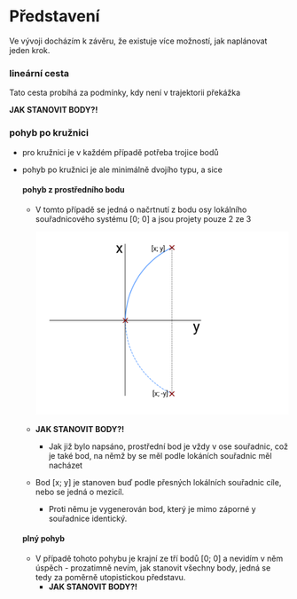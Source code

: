 # Představení

Ve vývoji docházím k závěru, že existuje více možností, jak naplánovat jeden krok.

### lineární cesta

Tato cesta probíhá za podmínky, kdy není v trajektorii překážka

**JAK STANOVIT BODY?!**

### pohyb po kružnici

- pro kružnici je v každém případě potřeba trojice bodů

- pohyb po kružnici je ale minimálně dvojího typu, a sice

  #### pohyb z prostředního bodu

   - V tomto případě se jedná o načrtnutí z bodu osy lokálního souřadnicového systému [0; 0]
      a jsou projety pouze 2 ze 3
      
      <img src="./kruznice_1.png" alt="image-20201124205758210" style="zoom:60%;" />
      
  - **JAK STANOVIT BODY?!**

    - Jak již bylo napsáno, prostřední bod je vždy v ose souřadnic, což je také bod, na němž by se měl podle lokáních souřadnic měl nacházet
  - Bod [x; y] je stanoven buď podle přesných lokálních souřadnic cíle, nebo se jedná o mezicíl.
      - Proti němu je vygenerován bod, který je mimo záporné y souřadnice identický.
  
  #### plný pohyb
  
  - V případě tohoto pohybu je krajní ze tří bodů [0; 0] a nevidím v něm úspěch - prozatimně nevím, jak stanovit všechny body, jedná se tedy za poměrně utopistickou představu.
    - **JAK STANOVIT BODY?!**

